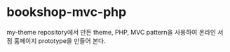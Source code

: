 # bookshop-mvc-php
my-theme repository에서 만든 theme, PHP, MVC pattern을 사용하여 온라인 서점 홈페이지 prototype을 만들어 본다.
